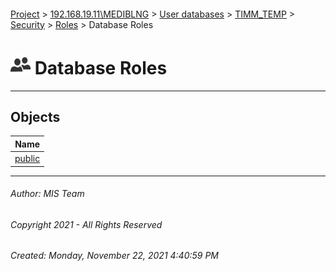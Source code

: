 #### 

[Project](../../../../../../index.md) > [192.168.19.11\\MEDIBLNG](../../../../../index.md) > [User databases](../../../../index.md) > [TIMM_TEMP](../../../index.md) > [Security](../../index.md) > [Roles](../index.md) > Database Roles

# ![Database Roles](../../../../../../Images/Role_Database32.png) Database Roles

---

## <a name="#objects"></a>Objects

| Name |
|---|
| [public](public.md) |


---

###### Author:  MIS Team

###### Copyright 2021 - All Rights Reserved

###### Created: Monday, November 22, 2021 4:40:59 PM


